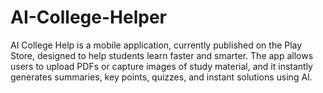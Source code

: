 # AI-College-Helper
AI College Help is a mobile application, currently published on the Play Store, designed to help students learn faster and smarter. The app allows users to upload PDFs or capture images of study material, and it instantly generates summaries, key points, quizzes, and instant solutions using AI.
